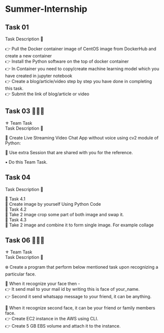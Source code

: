# Summer-Internship
## Task 01
Task Description 📄

👉 Pull the Docker container image of CentOS image from DockerHub and create a new container  
👉 Install the Python software on the top of docker container  
👉 In Container you need to copy/create machine learning model which you have created in jupyter notebook  
👉 Create a blog/article/video step by step you have done in completing this task.  
👉 Submit the link of blog/article or video 

## Task 03 👨🏻‍💻 
⚜️ Team Task  
Task Description 📄

📌 Create Live Streaming Video Chat App without voice using cv2 module of Python: 

🔅 Use extra Session that are shared with you for the reference. 

▪️ Do this Team Task.

## Task 04
Task Description 📄  

🔅 Task 4.1  
📌 Create image by yourself Using Python Code  
🔅 Task 4.2  
📌 Take 2 image crop some part of both image and swap it.  
🔅 Task 4.3  
📌 Take 2 image and combine it to form single image. For example collage

## Task 06 👨🏻‍💻
⚜️ Team Task  
Task Description 📄

❄️ Create a program that perform below mentioned task upon recognizing a particular face.   

📌 When it recognize your face then -   
👉 It send mail to your mail id by writing this is face of your_name.  
👉 Second it send whatsapp message to your friend, it can be anything. 

📌 When it recognize second  face, it can be your friend or family members face.  
👉 Create EC2 instance in the AWS using CLI.   
👉 Create 5 GB EBS volume and attach it to the instance. 

